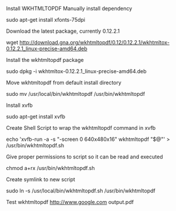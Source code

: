 Install WKHTMLTOPDF
Manually install dependency

sudo apt-get install xfonts-75dpi


Download the latest package, currently 0.12.2.1

wget http://download.gna.org/wkhtmltopdf/0.12/0.12.2.1/wkhtmltox-0.12.2.1_linux-precise-amd64.deb


Install the wkhtmltopdf package

sudo dpkg -i wkhtmltox-0.12.2.1_linux-precise-amd64.deb


Move wkhtmltopdf from default install directory

sudo mv /usr/local/bin/wkhtmltopdf /usr/bin/wkhtmltopdf


Install xvfb

sudo apt-get install xvfb


Create Shell Script to wrap the wkhtmltopdf command in xvfb

echo 'xvfb-run -a -s "-screen 0 640x480x16" wkhtmltopdf "$@"' > /usr/bin/wkhtmltopdf.sh


Give proper permissions to script so it can be read and executed

chmod a+rx /usr/bin/wkhtmltopdf.sh


Create symlink to new script

sudo ln -s /usr/local/bin/wkhtmltopdf.sh /usr/bin/wkhtmltopdf


Test wkhtmltopdf http://www.google.com output.pdf
